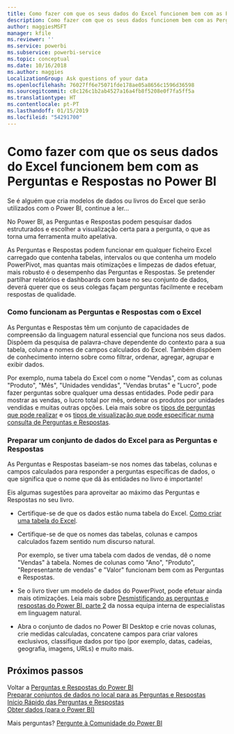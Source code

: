 ```yaml
---
title: Como fazer com que os seus dados do Excel funcionem bem com as Perguntas e Respostas no Power BI
description: Como fazer com que os seus dados funcionem bem com as Perguntas e Respostas no Power BI
author: maggiesMSFT
manager: kfile
ms.reviewer: ''
ms.service: powerbi
ms.subservice: powerbi-service
ms.topic: conceptual
ms.date: 10/16/2018
ms.author: maggies
LocalizationGroup: Ask questions of your data
ms.openlocfilehash: 76027ff6e75071fde178ae05a8656c1596d36598
ms.sourcegitcommit: c8c126c1b2ab4527a16a4fb8f5208e0f7fa5ff5a
ms.translationtype: HT
ms.contentlocale: pt-PT
ms.lasthandoff: 01/15/2019
ms.locfileid: "54291700"
---
```

# <a name="how-to-make-your-excel-data-work-well-with-qa-in-power-bi"></a>Como fazer com que os seus dados do Excel funcionem bem com as Perguntas e Respostas no Power BI
Se é alguém que cria modelos de dados ou livros do Excel que serão utilizados com o Power BI, continue a ler...

No Power BI, as Perguntas e Respostas podem pesquisar dados estruturados e escolher a visualização certa para a pergunta, o que as torna uma ferramenta muito apelativa.   

As Perguntas e Respostas podem funcionar em qualquer ficheiro Excel carregado que contenha tabelas, intervalos ou que contenha um modelo PowerPivot, mas quantas mais otimizações e limpezas de dados efetuar, mais robusto é o desempenho das Perguntas e Respostas.  Se pretender partilhar relatórios e dashboards com base no seu conjunto de dados, deverá querer que os seus colegas façam perguntas facilmente e recebam respostas de qualidade.

### <a name="how-qa-works-with-excel"></a>Como funcionam as Perguntas e Respostas com o Excel
As Perguntas e Respostas têm um conjunto de capacidades de compreensão da linguagem natural essencial que funciona nos seus dados. Dispõem da pesquisa de palavra-chave dependente do contexto para a sua tabela, coluna e nomes de campos calculados do Excel. Também dispõem de conhecimento interno sobre como filtrar, ordenar, agregar, agrupar e exibir dados. 

Por exemplo, numa tabela do Excel com o nome "Vendas", com as colunas "Produto", "Mês", "Unidades vendidas", "Vendas brutas" e "Lucro", pode fazer perguntas sobre qualquer uma dessas entidades.  Pode pedir para mostrar as vendas, o lucro total por mês, ordenar os produtos por unidades vendidas e muitas outras opções. Leia mais sobre os [tipos de perguntas que pode realizar](consumer/end-user-q-and-a.md) e os [tipos de visualização que pode especificar numa consulta de Perguntas e Respostas](visuals/power-bi-visualization-types-for-reports-and-q-and-a.md).

### <a name="prepare-an-excel-dataset-for-qa"></a>Preparar um conjunto de dados do Excel para as Perguntas e Respostas
As Perguntas e Respostas baseiam-se nos nomes das tabelas, colunas e campos calculados para responder a perguntas específicas de dados, o que significa que o nome que dá às entidades no livro é importante!

Eis algumas sugestões para aproveitar ao máximo das Perguntas e Respostas no seu livro.

* Certifique-se de que os dados estão numa tabela do Excel. [Como criar uma tabela do Excel](https://support.office.com/article/Create-an-Excel-table-in-a-worksheet-e81aa349-b006-4f8a-9806-5af9df0ac664?ui=en-US&rs=en-US&ad=US).
* Certifique-se de que os nomes das tabelas, colunas e campos calculados fazem sentido num discurso natural.
  
  Por exemplo, se tiver uma tabela com dados de vendas, dê o nome "Vendas" à tabela. Nomes de colunas como "Ano", "Produto", "Representante de vendas" e "Valor" funcionam bem com as Perguntas e Respostas.

* Se o livro tiver um modelo de dados do PowerPivot, pode efetuar ainda mais otimizações. Leia mais sobre [Desmistificando as perguntas e respostas do Power BI, parte 2](http://blogs.msdn.com/b/powerbi/archive/2014/02/27/demystifying-power-bi-q-amp-a-part-2.aspx) da nossa equipa interna de especialistas em linguagem natural.

* Abra o conjunto de dados no Power BI Desktop e crie novas colunas, crie medidas calculadas, concatene campos para criar valores exclusivos, classifique dados por tipo (por exemplo, datas, cadeias, geografia, imagens, URLs) e muito mais.

## <a name="next-steps"></a>Próximos passos
Voltar a [Perguntas e Respostas do Power BI](consumer/end-user-q-and-a.md)  
[Preparar conjuntos de dados no local para as Perguntas e Respostas](service-q-and-a-direct-query.md)   
[Início Rápido das Perguntas e Respostas](power-bi-visualization-introduction-to-q-and-a.md)  
[Obter dados (para o Power BI)](service-get-data.md)  

Mais perguntas? [Pergunte à Comunidade do Power BI](http://community.powerbi.com/)


